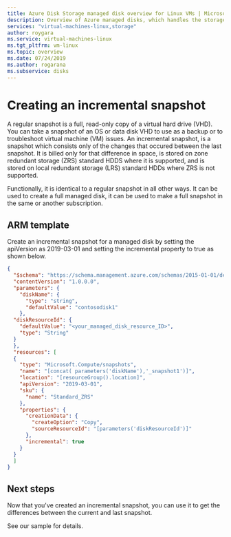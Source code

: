```yaml
---
title: Azure Disk Storage managed disk overview for Linux VMs | Microsoft Docs
description: Overview of Azure managed disks, which handles the storage accounts for you when using Linux VMs
services: "virtual-machines-linux,storage"
author: roygara
ms.service: virtual-machines-linux
ms.tgt_pltfrm: vm-linux
ms.topic: overview
ms.date: 07/24/2019
ms.author: rogarana
ms.subservice: disks
---
```


# Creating an incremental snapshot

A regular snapshot is a full, read-only copy of a virtual hard drive (VHD). You can take a snapshot of an OS or data disk VHD to use as a backup or to troubleshoot virtual machine (VM) issues. An incremental snapshot, is a snapshot which consists only of the changes that occured between the last snapshot. It is billed only for that difference in space, is stored on zone redundant storage (ZRS) standard HDDS where it is supported, and is stored on local redundant storage (LRS) standard HDDs where ZRS is not supported.

Functionally, it is identical to a regular snapshot in all other ways. It can be used to create a full managed disk, it can be used to make a full snapshot in the same or another subscription.

## ARM template

Create an incremental snapshot for a managed disk by setting the apiVersion as 2019-03-01 and setting the incremental property to true as shown below. 

```json
{
  "$schema": "https://schema.management.azure.com/schemas/2015-01-01/deploymentTemplate.json#",
  "contentVersion": "1.0.0.0",
  "parameters": {
    "diskName": {
      "type": "string",
      "defaultValue": "contosodisk1"
    },
  "diskResourceId": {
    "defaultValue": "<your_managed_disk_resource_ID>",
    "type": "String"
  }
  }, 
  "resources": [
  {
    "type": "Microsoft.Compute/snapshots",
    "name": "[concat( parameters('diskName'),'_snapshot1')]",
    "location": "[resourceGroup().location]",
    "apiVersion": "2019-03-01",
    "sku": {
      "name": "Standard_ZRS"
    },
    "properties": {
      "creationData": {
        "createOption": "Copy",
        "sourceResourceId": "[parameters('diskResourceId')]"
      },
      "incremental": true
    }
  }
  ]
}
```

## Next steps

Now that you've created an incremental snapshot, you can use it to get the differences between the current and last snapshot.

See our sample for details.